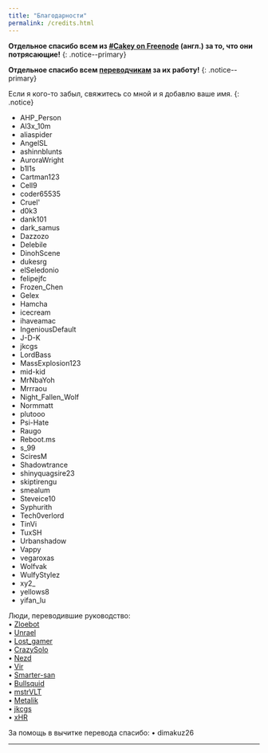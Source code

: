 ```yaml
---
title: "Благодарности"
permalink: /credits.html
---
```


**Отдельное спасибо всем из [#Cakey on Freenode](http://webchat.freenode.net/?channels=%23Cakey) (англ.) за то, что они потрясающие!**
{: .notice--primary}

**Отдельное спасибо всем [переводчикам](https://translate.3ds.guide/) за их работу!**
{: .notice--primary}

Если я кого-то забыл, свяжитесь со мной и я добавлю ваше имя.
{: .notice}

+ AHP_Person
+ Al3x_10m
+ aliaspider
+ AngelSL
+ ashinnblunts
+ AuroraWright
+ b1l1s
+ Cartman123
+ Cell9
+ coder65535
+ Cruel'
+ d0k3
+ dank101
+ dark_samus
+ Dazzozo
+ Delebile
+ DinohScene
+ dukesrg
+ elSeledonio
+ felipejfc
+ Frozen_Chen
+ Gelex
+ Hamcha
+ icecream
+ ihaveamac
+ IngeniousDefault
+ J-D-K
+ jkcgs
+ LordBass
+ MassExplosion123
+ mid-kid
+ MrNbaYoh
+ Mrrraou
+ Night_Fallen_Wolf
+ Normmatt
+ plutooo
+ Psi-Hate
+ Raugo
+ Reboot.ms
+ s_99
+ SciresM
+ Shadowtrance
+ shinyquagsire23
+ skiptirengu
+ smealum
+ Steveice10
+ Syphurith
+ Tech0verlord
+ TinVi
+ TuxSH
+ Urbanshadow
+ Vappy
+ vegaroxas
+ Wolfvak
+ WulfyStylez
+ xy2_
+ yellows8
+ yifan_lu

Люди, переводившие руководство:     
• [Zloebot](https://translate.3ds.guide/profile/Aibot)   
• [Unrael](https://translate.3ds.guide/profile/Unrael)   
• [Lost_gamer](https://translate.3ds.guide/profile/Lost_gamer)   
• [CrazySolo](https://translate.3ds.guide/profile/CrazySolo)   
• [Nezd](https://translate.3ds.guide/profile/yanpalis)   
• [Vir](https://translate.3ds.guide/profile/admiin159)   
• [Smarter-san](https://translate.3ds.guide/profile/Smarter-san)   
• [Bullsquid](https://translate.3ds.guide/profile/Bullsquid)   
• [mstrVLT](https://translate.3ds.guide/profile/mstrVLT)   
• [Metalik](https://translate.3ds.guide/profile/Metalik)   
• [jkcgs](https://translate.3ds.guide/profile/jkcgs)   
• [xHR](https://translate.3ds.guide/profile/rashevskyv)   

За помощь в вычитке перевода спасибо:
• dimakuz26

----
